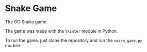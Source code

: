 # Snake Game

The OG Snake game.

The game was made with the `tkinter` module in Python.

To run the game, just clone the repository and run the `snake_game.py` module.
